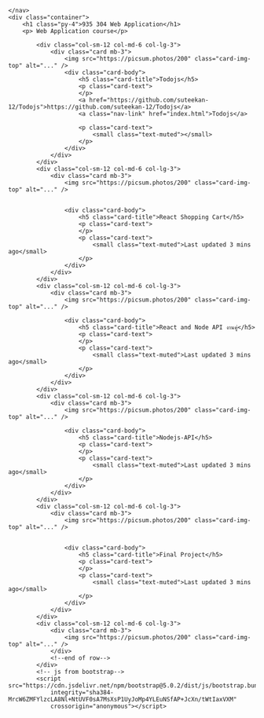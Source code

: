 <html>

<head>
    <!--add bootstrap from CDN-->
    <link href="https://cdn.jsdelivr.net/npm/bootstrap@5.0.2/dist/css/bootstrap.min.css" rel="stylesheet"
        integrity="sha384-EVSTQN3/azprG1Anm3QDgpJLIm9Nao0Yz1ztcQTwFspd3yD65VohhpuuCOmLASjC" crossorigin="anonymous" />
</head>

<body>
    <nav class="navbar navbar-expand-lg navbar-light bg-light shadow-sm text-light">

    </nav>
    <div class="container">
        <h1 class="py-4">935 304 Web Application</h1>
        <p> Web Application course</p>

            <div class="col-sm-12 col-md-6 col-lg-3">
                <div class="card mb-3">
                    <img src="https://picsum.photos/200" class="card-img-top" alt="..." />
                    <div class="card-body">
                        <h5 class="card-title">Todojs</h5>
                        <p class="card-text">
                        </p>
                        <a href="https://github.com/suteekan-12/Todojs">https://github.com/suteekan-12/Todojs</a>
                        <a class="nav-link" href="index.html">Todojs</a>

                        <p class="card-text">
                            <small class="text-muted"></small>
                        </p>
                    </div>
                </div>
            </div>
            <div class="col-sm-12 col-md-6 col-lg-3">
                <div class="card mb-3">
                    <img src="https://picsum.photos/200" class="card-img-top" alt="..." />


                    <div class="card-body">
                        <h5 class="card-title">React Shopping Cart</h5>
                        <p class="card-text">
                        </p>
                        <p class="card-text">
                            <small class="text-muted">Last updated 3 mins ago</small>
                        </p>
                    </div>
                </div>
            </div>
            <div class="col-sm-12 col-md-6 col-lg-3">
                <div class="card mb-3">
                    <img src="https://picsum.photos/200" class="card-img-top" alt="..." />

                    <div class="card-body">
                        <h5 class="card-title">React and Node API งานคู่</h5>
                        <p class="card-text">
                        </p>
                        <p class="card-text">
                            <small class="text-muted">Last updated 3 mins ago</small>
                        </p>
                    </div>
                </div>
            </div>
            <div class="col-sm-12 col-md-6 col-lg-3">
                <div class="card mb-3">
                    <img src="https://picsum.photos/200" class="card-img-top" alt="..." />

                    <div class="card-body">
                        <h5 class="card-title">Nodejs-API</h5>
                        <p class="card-text">
                        </p>
                        <p class="card-text">
                            <small class="text-muted">Last updated 3 mins ago</small>
                        </p>
                    </div>
                </div>
            </div>
            <div class="col-sm-12 col-md-6 col-lg-3">
                <div class="card mb-3">
                    <img src="https://picsum.photos/200" class="card-img-top" alt="..." />


                    <div class="card-body">
                        <h5 class="card-title">Final Project</h5>
                        <p class="card-text">
                        </p>
                        <p class="card-text">
                            <small class="text-muted">Last updated 3 mins ago</small>
                        </p>
                    </div>
                </div>
            </div>
            <div class="col-sm-12 col-md-6 col-lg-3">
                <div class="card mb-3">
                    <img src="https://picsum.photos/200" class="card-img-top" alt="..." />
                </div>
                <!--end of row-->
            </div>
            <!-- js from bootstrap-->
            <script src="https://cdn.jsdelivr.net/npm/bootstrap@5.0.2/dist/js/bootstrap.bundle.min.js"
                integrity="sha384-MrcW6ZMFYlzcLA8Nl+NtUVF0sA7MsXsP1UyJoMp4YLEuNSfAP+JcXn/tWtIaxVXM"
                crossorigin="anonymous"></script>
</body>

</html>